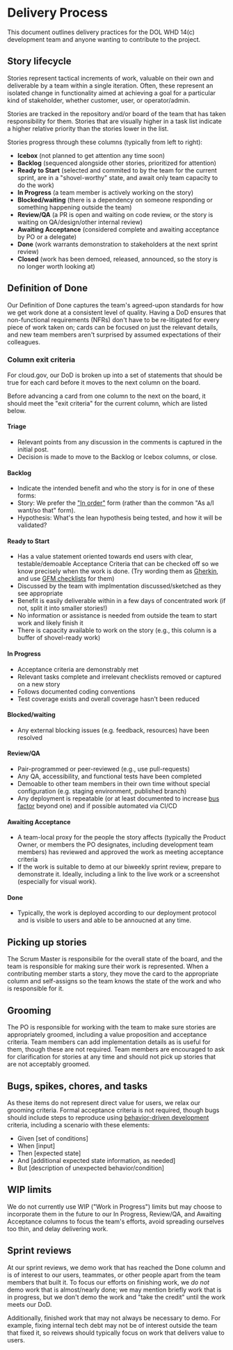 # Delivery Process

This document outlines delivery practices for the DOL WHD 14(c) development team and anyone wanting to contribute to the project.


## Story lifecycle

Stories represent tactical increments of work, valuable on their own and deliverable by a team within a single iteration. Often, these represent an isolated change in functionality aimed at achieving a goal for a particular kind of stakeholder, whether customer, user, or operator/admin. 

Stories are tracked in the repository and/or board of the team that has taken responsibility for them. Stories that are visually higher in a task list indicate a higher relative priority than the stories lower in the list. 

Stories progress through these columns (typically from left to right):
- **Icebox** (not planned to get attention any time soon)
- **Backlog** (sequenced alongside other stories, prioritized for attention)
- **Ready to Start** (selected and commited to by the team for the current sprint, are in a "shovel-worthy" state, and await only team capacity to do the work)
- **In Progress** (a team member is actively working on the story)
- **Blocked/waiting** (there is a dependency on someone responding or something happening outside the team)
- **Review/QA** (a PR is open and waiting on code review, or the story is waiting on QA/design/other internal review)
- **Awaiting Acceptance** (considered complete and awaiting acceptance by PO or a delegate)
- **Done** (work warrants demonstration to stakeholders at the next sprint review)
- **Closed** (work has been demoed, released, announced, so the story is no longer worth looking at)

## Definition of Done

Our Definition of Done captures the team's agreed-upon standards for how we get work done at a consistent level of quality. Having a DoD ensures that non-functional requirements (NFRs) don't have to be re-litigated for every piece of work taken on; cards can be focused on just the relevant details, and new team members aren't surprised by assumed expectations of their colleagues.

### Column exit criteria
For cloud.gov, our DoD is broken up into a set of statements that should be true for each card before it moves to the next column on the board. 

Before advancing a card from one column to the next on the board, it should meet the "exit criteria" for the current column, which are listed below.

#### Triage

- Relevant points from any discussion in the comments is captured in the initial post.
- Decision is made to move to the Backlog or Icebox columns, or close.

#### Backlog

- Indicate the intended benefit and who the story is for in one of these forms:
 - Story: We prefer the ["In order"](http://blog.crisp.se/2014/09/25/david-evans/as-a-i-want-so-that-considered-harmful) form (rather than the common "As a/I want/so that" form).
 - Hypothesis: What's the lean hypothesis being tested, and how it will be validated?


#### Ready to Start
- Has a value statement oriented towards end users with clear, testable/demoable Acceptance Criteria that can be checked off so we know precisely when the work is done. (Try wording them as [Gherkin](https://en.wikipedia.org/wiki/Behavior-driven_development#Behavioural_specifications), and use [GFM checklists](https://github.com/blog/1375-task-lists-in-gfm-issues-pulls-comments) for them)
- Discussed by the team with implmentation discussed/sketched as they see appropriate
- Benefit is easily deliverable within in a few days of concentrated work (if not, split it into smaller stories!)
- No information or assistance is needed from outside the team to start work and likely finish it
- There is capacity available to work on the story (e.g., this column is a buffer of shovel-ready work)

#### In Progress
- Acceptance criteria are demonstrably met
- Relevant tasks complete and irrelevant checklists removed or captured on a new story
- Follows documented coding conventions
- Test coverage exists and overall coverage hasn't been reduced

#### Blocked/waiting 
 - Any external blocking issues (e.g. feedback, resources) have been resolved

#### Review/QA 
- Pair-programmed or peer-reviewed (e.g., use pull-requests)
- Any QA, accessibility, and functional tests have been completed
- Demoable to other team members in their own time without special configuration (e.g. staging environment, published branch)
- Any deployment is repeatable (or at least documented to increase [bus factor](https://en.wikipedia.org/wiki/Bus_factor) beyond one) and if possible automated via CI/CD

#### Awaiting Acceptance
- A team-local proxy for the people the story affects (typically the Product Owner, or members the PO designates, including development team members) has reviewed and approved the work as meeting acceptance criteria
- If the work is suitable to demo at our biweekly sprint review, prepare to demonstrate it. Ideally, including a link to the live work or a screenshot (especially for visual work).

#### Done
- Typically, the work is deployed according to our deployment protocol and is visible to users and able to be annoucned at any time.

## Picking up stories

The Scrum Master is responsibile for the overall state of the board, and the team is responsible for making sure their work is represented. When a contributing member starts a story, they move the card to the appropriate column and self-assigns so the team knows the state of the work and who is responsible for it. 

## Grooming

The PO is responsible for working with the team to make sure stories are appropriately groomed, including a value proposition and acceptance criteria. Team members can add implementation details as is useful for them, though these are not required. Team members are encouraged to ask for clarification for stories at any time and should not pick up stories that are not acceptably groomed.

## Bugs, spikes, chores, and tasks

As these items do not represent direct value for users, we relax our grooming criteria. Formal acceptance criteria is not required, though bugs should include steps to reproduce using [behavior-driven development](https://en.wikipedia.org/wiki/Behavior-driven_development) criteria, including a scenario with these elements: 
 - Given [set of conditions]
 - When [input]
 - Then [expected state]
 - And [additional expected state information, as needed]
 - But [description of unexpected behavior/condition]

## WIP limits
We do not currently use WIP ("Work in Progress") limits but may choose to incorporate them in the future to our In Progress, Review/QA, and Awaiting Acceptance columns to focus the team's efforts, avoid spreading ourselves too thin, and delay delivering work.

## Sprint reviews

At our sprint reviews, we demo work that has reached the Done column and is of interest to our users, teammates, or other people apart from the team members that built it. To focus our efforts on finishing work, we *do not* demo work that is almost/nearly done; we may mention briefly work that is in progress, but we don't demo the work and "take the credit" until the work meets our DoD.

Additionally, finished work that may not always be necessary to demo. For example, fixing internal tech debt may not be of interest outside the team that fixed it, so reivews should typically focus on work that delivers value to users.

